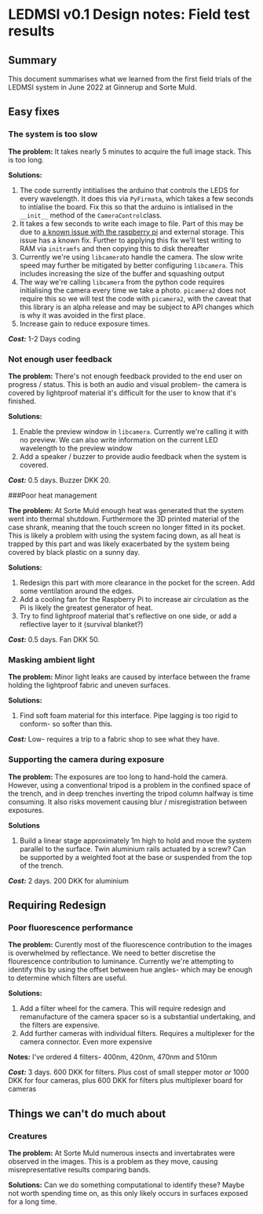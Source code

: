 # LEDMSI v0.1 Design notes: Field test results
## Summary
This document summarises what we learned from the first field trials of the LEDMSI system in June 2022 at Ginnerup and Sorte Muld.
## Easy fixes
### The system is too slow
**The problem:** It takes nearly 5 minutes to acquire the full image stack. This is too long.  

**Solutions:**  

1. The code surrently intitialises the arduino that controls the LEDS for every wavelength. It does this via `PyFirmata`, which takes a few seconds to intialise the board. Fix this so that the arduino is intialised in the `__init__` method of the `CameraControl`class.  
2.  It takes a few seconds to write each image to file. Part of this may be due to [a known issue with the raspberry pi](https://forums.raspberrypi.com/viewtopic.php?t=245931) and external storage. This issue has a known fix. Further to applying this fix we'll test writing to RAM via `initramfs` and then copying this to disk thereafter  
3. Currently we're using `libcamera`to handle the camera. The slow write speed may further be mitigated by better configuring `libcamera`. This includes increasing the size of the buffer and squashing output  
4. The way we're calling `libcamera` from the python code requires initialising the camera every time we take a photo. `picamera2` does not require this so we will test the code with `picamera2`, with the caveat that this library is an alpha release and may be subject to API changes which is why it was avoided in the first place.
5. Increase gain to reduce exposure times.

***Cost:*** 1-2 Days coding
### Not enough user feedback 
**The problem:** There's not enough feedback provided to the end user on progress / status. This is both an audio and visual problem- the camera is covered by lightproof material it's difficult for the user to know that it's finished.  


**Solutions:**
  
1. Enable the preview window in `libcamera`. Currently we're calling it with no preview. We can also write information on the current LED wavelength to the preview window  
2. Add a speaker / buzzer to provide audio feedback when the system is covered.

***Cost:*** 0.5 days. Buzzer DKK 20.


###Poor heat management

**The problem:** At Sorte Muld enough heat was generated that the system went into thermal shutdown. Furthermore the 3D printed material of the case shrank, meaning that the touch screen no longer fitted in its pocket. This is likely a problem with using the system facing down, as all heat is trapped by this part and was likely exacerbated by the system being covered by black plastic on a sunny day. 

**Solutions:**

1. Redesign this part with more clearance in the pocket for the screen. Add some ventilation around the edges. 
2. Add a cooling fan for the Raspberry Pi to increase air circulation as the Pi is likely the greatest generator of heat.
3. Try to find lightproof material that's reflective on one side, or add a reflective layer to it (survival blanket?)

***Cost:*** 0.5 days. Fan DKK 50.

### Masking ambient light 
**The problem:** Minor light leaks are caused by interface between the frame holding the lightproof fabric and uneven surfaces. 

**Solutions:**

1. Find soft foam material for this interface. Pipe lagging is too rigid to conform- so softer than this.

***Cost:*** Low- requires a trip to a fabric shop to see what they have.

### Supporting the camera during exposure ###
**The problem:** The exposures are too long to hand-hold the camera. However, using a conventional tripod is a problem in the confined space of the trench, and in deep trenches inverting the tripod column halfway is time consuming. It also risks movement causing blur / misregistration between exposures.

**Solutions**

1. Build a linear stage approximately 1m high to hold and move the system parallel to the surface. Twin aluminium rails actuated by a screw? Can be supported by a weighted foot at the base or suspended from the top of the trench.

***Cost:*** 2 days. 200 DKK for aluminium


## Requiring Redesign ##

### Poor fluorescence performance
**The problem:** Curently most of the fluorescence contribution to the images is overwhelmed by reflectance. We need to better discretise the flourescence contribution to luminance. Currently we're attempting to identify this by using the offset between hue angles- which may be enough to determine which filters are useful.

**Solutions:**

1. Add a filter wheel for the camera. This will require redesign and remanufacture of the camera spacer so is a substantial undertaking, and the filters are expensive.
2. Add further cameras with individual filters. Requires a multiplexer for the camera connector. Even more expensive

**Notes:**
I've ordered 4 filters- 400nm, 420nm, 470nm and 510nm

***Cost:*** 3 days. 600 DKK for filters. Plus cost of small stepper motor *or* 1000 DKK for four cameras, plus 600 DKK for filters plus multiplexer board for cameras

## Things we can't do much about
### Creatures
**The problem:** At Sorte Muld numerous insects and invertabrates were observed in the images. This is a problem as they move, causing misrepresentative results comparing bands. 

**Solutions:**
Can we do something computational to identify these? Maybe not worth spending time on, as this only likely occurs in surfaces exposed for a long time.


